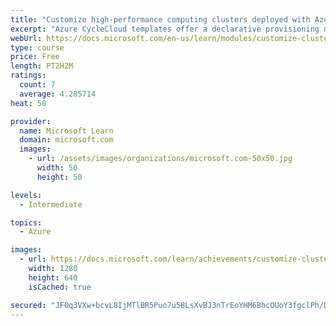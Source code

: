 ```yaml
---
title: "Customize high-performance computing clusters deployed with Azure CycleCloud"
excerpt: "Azure CycleCloud templates offer a declarative provisioning model that helps you minimize administrative overhead associated with deploying and maintaining custom HPC environments in Azure."
webUrl: https://docs.microsoft.com/en-us/learn/modules/customize-clusters-azure-cyclecloud/
type: course
price: Free
length: PT2H2M
ratings:
  count: 7
  average: 4.285714
heat: 50

provider:
  name: Microsoft Learn
  domain: microsoft.com
  images:
    - url: /assets/images/organizations/microsoft.com-50x50.jpg
      width: 50
      height: 50

levels:
  - Intermediate

topics:
  - Azure

images:
  - url: https://docs.microsoft.com/learn/achievements/customize-clusters-azure-cyclecloud-social.png
    width: 1280
    height: 640
    isCached: true

secured: "JF0q3VXw+bcvL8IjMTlBR5Puo7u5BLsXvBJ3nTrEoYHM6BhcOUoY3fgclPh/D9jBHxcjqtnYvXDnrUIVpoVDXteCbfJL08U0Fss8ANnzcEe9TRYPl5iJMKAT2QvTZjFJczB3lh1gydo9EEGNDTunVPpDMqJMidtdg4/CV0qMKBM6sw1hzIG0jQ7tXy8SnX6sDurhl5b+oIZd3yEM3O1w1RXNZRmcntYucMMIajWuz0M5KDxmH06LgFOg0PWipB000/XzCW1C89cbL7zODur6keLxfAGrgJF8qxERbW0Li7GNuiaT6iSWE1eJhjwJzLTi45ob3flDL8LbayjbQWqBhAEYW3ZkUeQBiQwmFmXNHCDgEQ54Wr6aLs9TfyWMH7vA6KpCii1rbkVcy2aS4cT1GyPBRJ/Jcn1dYkHg7YinahQ=;sHQDZD85wosgzV7uXO2XJw=="
---
```


